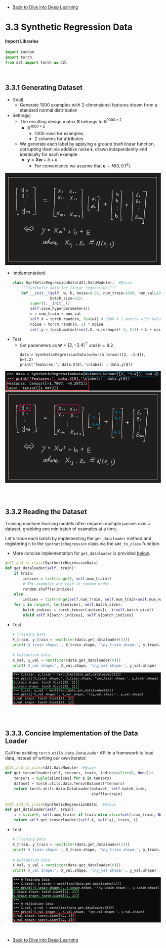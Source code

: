 * [Back to Dive into Deep Learning](../../main.md)

# 3.3 Synthetic Regression Data

#### Import Libraries
```python
import random
import torch
from d2l import torch as d2l
```

<br>

## 3.3.1 Generating Dataset
- Goal)
  - Generate 1000 examples with 2-dimensional features drawn from a standard normal distribution
- Settings)
  - The resulting design matrix $`\mathbf{X}`$ belongs to $`\mathbb{R}^{1000 \times 2}`$.
    - $`\mathbb{R}^{1000 \times 2}`$
      - 1000 rows for examples
      - 2 columns for attributes
  - We generate each label by applying a *ground truth* linear function, corrupting them via additive noise $`\boldsymbol{\epsilon}`$, drawn independently and identically for each example:
    - $\mathbf{y}= \mathbf{X} \mathbf{w} + b + \boldsymbol{\epsilon}$
      - For convenience we assume that $`\boldsymbol{\epsilon} \sim N(0, 0.1^2)`$.

![](images/002.png)



- Implementation)
  ```python
  class SyntheticRegressionData(d2l.DataModule):  #@save
      """Synthetic data for linear regression."""
      def __init__(self, w, b, noise=0.01, num_train=1000, num_val=1000,
                   batch_size=32):
          super().__init__()
          self.save_hyperparameters()
          n = num_train + num_val
          self.X = torch.randn(n, len(w)) # 2000 X 2 matrix with values in N(0,1)
          noise = torch.randn(n, 1) * noise
          self.y = torch.matmul(self.X, w.reshape((-1, 1))) + b + noise
  ```
- Test
  - Set parameters as $`\mathbf{w} = [2, -3.4]^\top`$ and $`b = 4.2`$.
    ```
    data = SyntheticRegressionData(w=torch.tensor([2, -3.4]), b=4.2)
    print('features:', data.X[0],'\nlabel:', data.y[0])
    ```


![](images/001.png)   
![](images/003.png)

<br><br>

## 3.3.2 Reading the Dataset
Training machine learning models often requires multiple passes over a dataset, grabbing one minibatch of examples at a time.   

Let's trace each batch by implementing the ```get_dataloader``` method and registering it to the ```SyntheticRegression``` class via the ```add_to_class``` function.
- More concise implementation for ```get_dataloader``` is provided [below](#333-concise-implementation-of-the-data-loader).

```python
@d2l.add_to_class(SyntheticRegressionData)
def get_dataloader(self, train):
    if train:
        indices = list(range(0, self.num_train))
        # The examples are read in random order
        random.shuffle(indices)
    else:
        indices = list(range(self.num_train, self.num_train+self.num_val))
    for i in range(0, len(indices), self.batch_size):
        batch_indices = torch.tensor(indices[i: i+self.batch_size])
        yield self.X[batch_indices], self.y[batch_indices]
```
- Test
  ```python
  # Training Data
  X_train, y_train = next(iter(data.get_dataloader(1)))
  print('X_train shape:', X_train.shape, '\ny_train shape:', y_train.shape)

  # Validation Data
  X_val, y_val = next(iter(data.get_dataloader(0)))
  print('X_val shape:', X_val.shape, '\ny_val shape:', y_val.shape)
  ```
  ![](images/004.png)

<br><br>

## 3.3.3. Concise Implementation of the Data Loader
Call the existing ```torch.utils.data.DataLoader``` API in a framework to load data, instead of writing our own iterator.

```python
@d2l.add_to_class(d2l.DataModule)  #@save
def get_tensorloader(self, tensors, train, indices=slice(0, None)):
    tensors = tuple(a[indices] for a in tensors)
    dataset = torch.utils.data.TensorDataset(*tensors)
    return torch.utils.data.DataLoader(dataset, self.batch_size,
                                       shuffle=train)

@d2l.add_to_class(SyntheticRegressionData)  #@save
def get_dataloader(self, train):
    i = slice(0, self.num_train) if train else slice(self.num_train, None)
    return self.get_tensorloader((self.X, self.y), train, i)
```
- Test
  ```python
  # Training Data
  X_train, y_train = next(iter(data.get_dataloader(1)))
  print('X_train shape:', X_train.shape, '\ny_train shape:', y_train.shape)

  # Validation Data
  X_val, y_val = next(iter(data.get_dataloader(0)))
  print('X_val shape:', X_val.shape, '\ny_val shape:', y_val.shape)
  ```
  ![](images/005.png)


<br>

* [Back to Dive into Deep Learning](../../main.md)